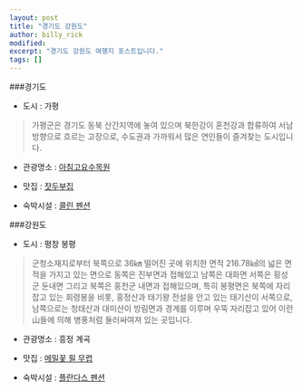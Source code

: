 ```yaml
---
layout: post
title: "경기도 강원도"
author: billy_rick
modified:
excerpt: "경기도 강원도 여행지 포스트입니다."
tags: []
---
```

###경기도 
- 도시 : 가평

> 가평군은 경기도 동북 산간지역에 놓여 있으며 북한강이 혼천강과 합류하여 서남방향으로 흐르는 고장으로, 수도권과 가까워서 많은 연인들이 즐겨찾는 도시입니다.

- 관광명소 : [아침고요수목원](http://www.morningcalm.co.kr/)

- 맛집 : [잣두부집](http://gpfriends.net/)

- 숙박시설 : [콜린 펜션](http://collineps.net/)  



###강원도
- 도시 : 평창 봉평

> 군청소재지로부터 북쪽으로 36㎞ 떨어진 곳에 위치한 면적 216.78㎢의 넓은 면적을 가지고 있는 면으로 동쪽은 진부면과 
접해있고 남쪽은 대화면 서쪽은 횡성군 둔내면 그리고 북쪽은 홍천군 내면과 접해있으며, 특히 봉평면은 북쪽에 자리잡고 있는 
회령봉을 비롯, 홍정산과 태기왕 전설을 안고 있는 태기산이 서쪽으로, 남쪽으로는 청태산과 대미산이 방림면과 경계를 이루며 
우뚝 자리잡고 있어 이런 山들에 의해 병풍처럼 둘러싸여져 있는 곳입니다.

- 관광명소 : 흥정 계곡

- 맛집 : [메밀꽃 필 무렵](http://www.gasanhouse.com/menu.php)

- 숙박시설 : [플란다스 펜션](http://www.fdpension.co.kr/)
